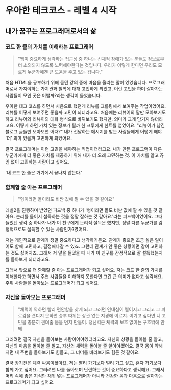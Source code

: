 # 우아한 테크코스 - 레벨 4 시작

## 내가 꿈꾸는 프로그래머로서의 삶 

### 코드 한 줄의 가치를 이해하는 프로그래머

> "웹이 중요하게 생각하는 접근성 중 하나는 신체적 장애가 있는 분들도 정보로부터 소외되지 않도록 노력해야한다는 것입니다. 우리가 이렇게 한다면 우리도 모르게 누군가에겐 큰 도움을 주고 있는 겁니다."

처음 HTML을 공부하기 위해 듣던 강의 중에 마음을 울리는 말이 있었습니다. 프로그래머로서 가져야하는 가치관과 철학에 대해 고민하게 되었고, 이런 고민을 하며 살아가는 사람들이 모인 곳은 어떨까?라는 생각이 들었습니다.

우아한 테크 코스를 하면서 처음으로 했던게 리뷰를 크롤링해서 보여주는 작업이었어요. 리뷰를 어떻게 보여주면 좋을까 고민이 되더라고요. 처음에는 리뷰어의 말만 모아보기도 하고 리뷰어와 리뷰이의 대화 형식으로 바꿔보기도 했지만, 의미가 크게 담기지 않더라고요. 어떻게 하면 가치 있는 정보가 될까 한 크루에게 힌트를 얻었어요. "리뷰어가 남긴 블로그 글들만 모아보면 어때?" 내가 전달하는 메시지를 받는 사람들에게 어떻게 해야 '더' 의미 있을까 고민하게 되었어요.

결국 프로그래머는 이런 고민을 해야하는 직업이더라고요. 내가 만든 프로그램이 다른 누군가에게 더 좋은 가치를 제공하기 위해 내가 더 오래 고민하는 것. 이 가치를 알고 끊임 없이 고민하는 사람이고 싶어요.

'내 코드 한 줄은 거기에서 끝나지 않는다.'

### 함께할 줄 아는 프로그래머

> "형이라면 돌이라도 비싼 값에 팔 수 있을 것 같아요"

레벨2을 진행하며 받았던 피드백 중 하나가 '형이라면 돌도 비싼 값에 팔 수 있을 것 같아요. 논리를 들어서 설득하는 것을 정말 잘하는 것 같아요.'라는 피드백이었어요. 그때 들었던 생각 중 하나가 내가 이 친구에게 논리적 설득은 했지만, 정말 다른 누군가를 감정적으로도 설득할 수 있는 사람인가?였어요.

저는 개인적으로 관계가 정말 중요하다고 생각하거든요. 관계가 좋으면 조금 싫은 일이어도 함께 고민하고, 결정해나갈 수 있죠. 그런데 관계가 안 좋은 상황이면 같이 고민하는 것도 싫어지죠. 그래서 저 말을 들었을 때 내가 이 친구를 감정적으로 잘 설득했는지를 돌아보게 되더라고요.

그래서 앞으로 더 함께할 줄 아는 프로그래머가 되고 싶어요. 저는 코드 한 줄의 가치를 이해한다고 하면서 주변 사람들을 이해하지 못한다면 그건 큰 의미가 없다고 생각해요. 주위 사람들을 돌아보는 프로그래머가 되고 싶어요.


### 자신을 돌아보는 프로그래머

> "체력이 약하면 빨리 편안함을 찾게 되고 그러면 인내심이 떨어지고 그리고 그 피로감을 견디지 못하면 승부 따위는 상관 없는 지경에 이르지. 이기고 싶다면 니 고민을 충분히 견뎌줄 몸을 먼저 만들어. 정신력은 체력의 보호 없이는 구호밖에 안돼

그러려면 결국 자신을 돌아보는 사람이어야겠더라고요. 자신의 상황을 돌아볼 줄 알고, 자신의 마음을 돌아볼 줄 알고, 자신의 체력을 돌아볼 줄 알아야겠어요. 결국 몸이 약해지면 내 주변을 돌아보기도 힘들고, 그 너머를 바라보기도 힘든 것 같아요.

결국 장기전은 체력 싸움이잖아요. 저는 빨리 가기보다 멀리 가고 싶고, 혼자 가기보다 함께 가고 싶어요. 그러려면 나를 돌아보며 단련하는 것이 중요하다고 생각해요. 그래서 머리 속에 좋은 지식만 채워 넣는 프로그래머가 아니라 건강한 몸과 마음으로 살아가는 프로그래머가 되고 싶어요.

